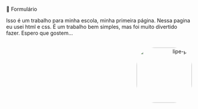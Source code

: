 📝 Formulário

Isso é um trabalho para minha escola, minha primeira página. Nessa pagina eu usei html e css. É um trabalho bem simples, mas foi muito divertido fazer. Espero que gostem...
<br><br>
<p align="right">
 <img align="right" alt="lipe-pic" height="150" style="border-radius:50px;" src="https://www.gifmaniacos.es/wp-content/uploads/2017/03/gif-gatos-graciosisimos-gifmaniacos.es-5.gif"></p>
